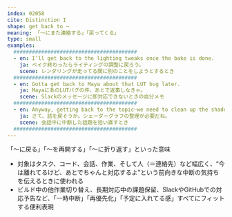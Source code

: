 ```yaml
---
index: 02058
cite: Distinction I
shape: get back to ~
meaning: 「〜にまた連絡する」「戻ってくる」
type: small
examples:
  ########################################
  - en: I’ll get back to the lighting tweaks once the bake is done.
    ja: ベイク終わったらライティングの調整に戻ろう。
    scene: レンダリングが走ってる間に別のことをしようとするとき
  ########################################
  - en: Gotta get back to Maya about that LUT bug later.
    ja: MayaにあのLUTバグの件、あとで返事しなきゃ。
    scene: Slackのメッセージに即対応できないときの自分メモ
  ########################################
  - en: Anyway, getting back to the topic—we need to clean up the shader graph.
    ja: さて、話を戻そうか。シェーダーグラフの整理が必要だね。
    scene: 会話中に中断した話題を拾い直すとき
  ########################################
---
```


「〜に戻る」「〜を再開する」「〜に折り返す」といった意味

- 対象はタスク、コード、会話、作業、そして人（＝連絡先）など幅広く、“今は離れてるけど、あとでちゃんと対応するよ”という前向きな中断の気持ちを伝えるときに使われる
- ビルド中の他作業切り替え、長期対応中の課題保留、SlackやGitHubでの対応予告など、「一時中断」「再優先化」「予定に入れてる感」すべてにフィットする便利表現
